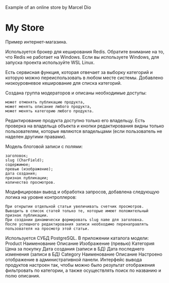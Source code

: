 Example of an online store by Marcel Dio
# My Store
Пример интернет-магазина. 

Используется брокер для кеширования Redis.
Обратите внимание на то, что Redis не работает на Windows. 
Если вы используете Windows, для запуска проекта используйте WSL Linux.

Есть сервисная функция, которая отвечает за выборку категорий и которую можно переиспользовать в любом месте системы. 
Добавлено низкоуровневое кеширование для списка категорий.

Создана группа модераторов и описаны необходимые доступы:

    может отменять публикацию продукта,
    может менять описание любого продукта,
    может менять категорию любого продукта.

Редактирование продукта доступно только его владельцу.
Есть проверка на владельца объекта и кнопки редактирования видны только пользователям, 
которые являются владельцами (если пользователь не наделен другими правами).

Модель блоговой записи с полями:

    заголовок;
    slug (CharField);
    содержимое;
    превью (изображение);
    дата создания;
    признак публикации;
    количество просмотров.

Модифицирован вывод и обработка запросов, 
добавлена следующую логика на уровне контроллеров:

    При открытии отдельной статьи увеличивать счетчик просмотров.
    Выводить в список статей только те, которые имеют положительный признак публикации.
    При создании динамически формировать slug name для заголовка.
    После успешного редактирования записи необходимо перенаправлять пользователя на просмотр этой статьи.


Используется СУБД PostgreSQL.
В приложении каталога модели:
    Product
        Наименование
        Описание
        Изображение (превью)
        Категория
        Цена за покупку
        Дата создания (записи в БД)
        Дата последнего изменения (записи в БД)
    Category
        Наименование
        Описание
Настроено отображение в административной панели. 
Интерфейс вывода продуктов настроен так, 
чтобы можно было результат отображения фильтровать по категории, 
а также осуществлять поиск по названию и полю описания.
